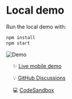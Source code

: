 # Local demo

<!--
WARNING: Bits of information here are duplicated in several places:
  * https://docs.frameright.io/web-component/demo
  * https://github.com/Frameright/image-display-control-web-component/blob/main/demo/README.md
Make sure to keep them in sync.
-->

Run the local demo with:

```bash
npm install
npm start
```

![Demo](/img/web-component/demo.gif)

&emsp; :sparkles: [Live mobile demo](https://webc.frameright.io)

&emsp; :bulb: [GitHub Discussions](https://github.com/Frameright/image-display-control-web-component/discussions)

&emsp; 💻 [CodeSandbox](https://codesandbox.io/s/image-display-control-web-component-6hzmq5)
